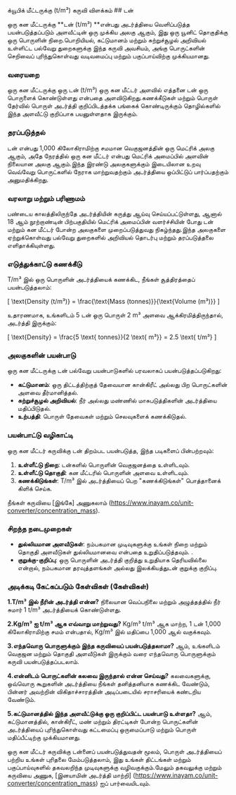 க்யூபிக் மீட்டருக்கு (t/m³) கருவி விளக்கம் ## டன்

ஒரு கன மீட்டருக்கு **டன் (t/m³) **என்பது அடர்த்தியை வெளிப்படுத்த பயன்படுத்தப்படும் அளவீட்டின் ஒரு முக்கிய அலகு ஆகும், இது ஒரு யூனிட் தொகுதிக்கு ஒரு பொருளின் நிறை.பொறியியல், கட்டுமானம் மற்றும் சுற்றுச்சூழல் அறிவியல் உள்ளிட்ட பல்வேறு துறைகளுக்கு இந்த கருவி அவசியம், அங்கு பொருட்களின் செறிவைப் புரிந்துகொள்வது வடிவமைப்பு மற்றும் பகுப்பாய்விற்கு முக்கியமானது.

### வரையறை

ஒரு கன மீட்டருக்கு ஒரு டன் (t/m³) ஒரு கன மீட்டர் அளவில் எத்தனை டன் ஒரு பொருளைக் கொண்டுள்ளது என்பதை அளவிடுகிறது.கணக்கீடுகள் மற்றும் பொருள் தேர்வில் பொருள் அடர்த்தி குறிப்பிடத்தக்க பங்கைக் கொண்டிருக்கும் தொழில்களில் இந்த அளவீட்டு குறிப்பாக பயனுள்ளதாக இருக்கும்.

### தரப்படுத்தல்

டன் என்பது 1,000 கிலோகிராமிற்கு சமமான வெகுஜனத்தின் ஒரு மெட்ரிக் அலகு ஆகும், அதே நேரத்தில் ஒரு கன மீட்டர் என்பது மெட்ரிக் அமைப்பில் அளவின் நிலையான அலகு ஆகும்.இந்த இரண்டு அலகுகளுக்கும் இடையிலான உறவு வெவ்வேறு பொருட்களில் நேராக மாற்றுவதற்கும் அடர்த்தியை ஒப்பிட்டுப் பார்ப்பதற்கும் அனுமதிக்கிறது.

### வரலாறு மற்றும் பரிணாமம்

பண்டைய காலத்திலிருந்தே அடர்த்தியின் கருத்து ஆய்வு செய்யப்பட்டுள்ளது, ஆனால் 18 ஆம் நூற்றாண்டின் பிற்பகுதியில் மெட்ரிக் அமைப்பின் வளர்ச்சியின் போது டன் மற்றும் கன மீட்டர் போன்ற அலகுகளை முறைப்படுத்துவது நிகழ்ந்தது.இந்த அலகுகளை ஏற்றுக்கொள்வது பல்வேறு துறைகளில் அறிவியல் தொடர்பு மற்றும் தரப்படுத்தலை எளிதாக்கியுள்ளது.

### எடுத்துக்காட்டு கணக்கீடு

T/m³ இல் ஒரு பொருளின் அடர்த்தியைக் கணக்கிட, நீங்கள் சூத்திரத்தைப் பயன்படுத்தலாம்:

\[ \text{Density (t/m³)} = \frac{\text{Mass (tonnes)}}{\text{Volume (m³)}} \]

உதாரணமாக, உங்களிடம் 5 டன் ஒரு பொருள் 2 m³ அளவை ஆக்கிரமித்திருந்தால், அடர்த்தி இருக்கும்:

\[ \text{Density} = \frac{5 \text{ tonnes}}{2 \text{ m³}} = 2.5 \text{ t/m³} \]

### அலகுகளின் பயன்பாடு

ஒரு கன மீட்டருக்கு டன் பல்வேறு பயன்பாடுகளில் பரவலாகப் பயன்படுத்தப்படுகிறது:

- **கட்டுமானம்**: ஒரு திட்டத்திற்குத் தேவையான கான்கிரீட் அல்லது பிற பொருட்களின் அளவை தீர்மானித்தல்.
- **சுற்றுச்சூழல் அறிவியல்**: நீர் அல்லது மண்ணில் மாசுபடுத்திகளின் அடர்த்தியை மதிப்பிடுதல்.
- **உற்பத்தி**: பொருள் தேவைகள் மற்றும் செலவுகளைக் கணக்கிடுதல்.

### பயன்பாட்டு வழிகாட்டி

ஒரு கன மீட்டர் கருவிக்கு டன் திறம்பட பயன்படுத்த, இந்த படிகளைப் பின்பற்றவும்:

1. **உள்ளீட்டு நிறை**: டன்களில் பொருளின் வெகுஜனத்தை உள்ளிடவும்.
2. **உள்ளீட்டு தொகுதி**: கன மீட்டரில் பொருளின் அளவை உள்ளிடவும்.
3. **கணக்கிடுங்கள்**: T/m³ இல் அடர்த்தியைப் பெற "கணக்கிடுங்கள்" பொத்தானைக் கிளிக் செய்க.

நீங்கள் கருவியை [இங்கே] அணுகலாம் (https://www.inayam.co/unit-converter/concentration_mass).

### சிறந்த நடைமுறைகள்

- **துல்லியமான அளவீடுகள்**: நம்பகமான முடிவுகளுக்கு உங்கள் நிறை மற்றும் தொகுதி அளவீடுகள் துல்லியமானவை என்பதை உறுதிப்படுத்தவும்.
.
- **குறுக்கு-குறிப்பு**: ஒரு பொருளின் அடர்த்தி குறித்து உறுதியாக தெரியவில்லை என்றால், நம்பகமான தரவுத்தளங்கள் அல்லது இலக்கியத்துடன் குறுக்கு குறிப்பு.

### அடிக்கடி கேட்கப்படும் கேள்விகள் (கேள்விகள்)

 **1.T/m³ இல் நீரின் அடர்த்தி என்ன?**
நிலையான வெப்பநிலை மற்றும் அழுத்தத்தில் நீர் சுமார் 1 t/m³ அடர்த்தியைக் கொண்டுள்ளது.

 **2.Kg/m³ ஐ t/m³ ஆக எவ்வாறு மாற்றுவது?**
Kg/m³ t/m³ ஆக மாற்ற, 1 டன் 1,000 கிலோகிராமிற்கு சமம் என்பதால், Kg/m³ இல் மதிப்பை 1,000 ஆல் வகுக்கவும்.

 **3.எந்தவொரு பொருளுக்கும் இந்த கருவியைப் பயன்படுத்தலாமா?**
ஆம், உங்களிடம் வெகுஜன மற்றும் தொகுதி அளவீடுகள் இருக்கும் வரை எந்தவொரு பொருளுக்கும் கருவி பயன்படுத்தப்படலாம்.

 **4.என்னிடம் பொருட்களின் கலவை இருந்தால் என்ன செய்வது?**
கலவைகளுக்கு, ஒவ்வொரு கூறுகளின் அடர்த்தியை நீங்கள் தனித்தனியாக கணக்கிட வேண்டும், பின்னர் அவற்றின் விகிதாச்சாரத்தின் அடிப்படையில் சராசரியைக் கண்டறிய வேண்டும்.

 **5.கட்டுமானத்தில் இந்த அளவீட்டுக்கு ஒரு குறிப்பிட்ட பயன்பாடு உள்ளதா?**
ஆம், கட்டுமானத்தில், கான்கிரீட், மண் மற்றும் திரட்டிகள் போன்ற பொருட்களின் அடர்த்தியைப் புரிந்துகொள்வது கட்டமைப்பு ஒருமைப்பாடு மற்றும் பொருள் மதிப்பீட்டிற்கு முக்கியமானது.

ஒரு கன மீட்டர் கருவிக்கு டன்னைப் பயன்படுத்துவதன் மூலம், பொருள் அடர்த்தியைப் பற்றிய உங்கள் புரிதலை மேம்படுத்தலாம், இது உங்கள் திட்டங்கள் மற்றும் பகுப்பாய்வுகளில் தகவலறிந்த முடிவுகளுக்கு வழிவகுக்கும்.மேலும் தகவலுக்கு மற்றும் கருவியை அணுக, [இனயாமின் அடர்த்தி மாற்றி] (https://www.inayam.co/unit-converter/concentration_mass) ஐப் பார்வையிடவும்.